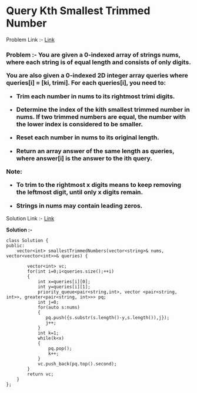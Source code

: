 # Query Kth Smallest Trimmed Number

Problem Link :- [Link](https://leetcode.com/problems/query-kth-smallest-trimmed-number/)

<h3>
Problem :- You are given a 0-indexed array of strings nums, where each string is of equal length and consists of only digits.

You are also given a 0-indexed 2D integer array queries where queries[i] = [ki, trimi]. For each queries[i], you need to:

  * Trim each number in nums to its rightmost trimi digits.
  
  * Determine the index of the kith smallest trimmed number in nums. If two trimmed numbers are equal, the number with the lower index is considered to be smaller.
  
  * Reset each number in nums to its original length.
  
  * Return an array answer of the same length as queries, where answer[i] is the answer to the ith query.

Note:

  * To trim to the rightmost x digits means to keep removing the leftmost digit, until only x digits remain.
  
  * Strings in nums may contain leading zeros.
</h3>

Solution Link :- [Link](https://leetcode.com/problems/query-kth-smallest-trimmed-number/submissions/875930295/)

**Solution :-**
```
class Solution {
public:
    vector<int> smallestTrimmedNumbers(vector<string>& nums, vector<vector<int>>& queries) {
        
        vector<int> vc;
        for(int i=0;i<queries.size();++i)
        {
            int x=queries[i][0];
            int y=queries[i][1];
            priority_queue<pair<string,int>, vector <pair<string, int>>, greater<pair<string, int>>> pq;
            int j=0;
            for(auto s:nums)
            {
               pq.push({s.substr(s.length()-y,s.length()),j});
               j++;
            }
            int k=1;
            while(k<x)
            {
                pq.pop();
                k++;
            }
            vc.push_back(pq.top().second);
        }
        return vc;
    }
};
```
